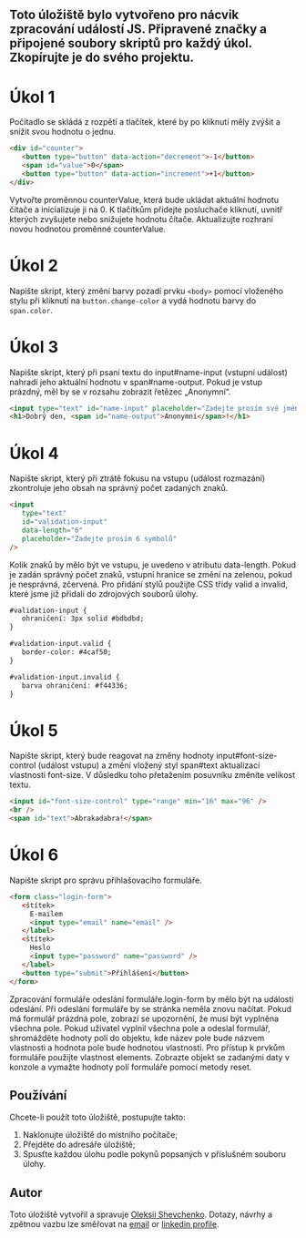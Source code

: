 ## Toto úložiště bylo vytvořeno pro nácvik zpracování událostí JS. Připravené značky a připojené soubory skriptů pro každý úkol. Zkopírujte je do svého projektu.

# Úkol 1
Počítadlo se skládá z rozpětí a tlačítek, které by po kliknutí měly zvýšit a snížit svou hodnotu o jednu.

```html
<div id="counter">
   <button type="button" data-action="decrement">-1</button>
   <span id="value">0</span>
   <button type="button" data-action="increment">+1</button>
</div>
```
Vytvořte proměnnou counterValue, která bude ukládat aktuální hodnotu čítače a inicializuje ji na 0.
K tlačítkům přidejte posluchače kliknutí, uvnitř kterých zvyšujete nebo snižujete hodnotu čítače.
Aktualizujte rozhraní novou hodnotou proměnné counterValue.

# Úkol 2
Napište skript, který změní barvy pozadí prvku ```<body>``` pomocí vloženého stylu při kliknutí na ```button.change-color``` a vydá hodnotu barvy do ```span.color```.

# Úkol 3
Napište skript, který při psaní textu do input#name-input (vstupní událost) nahradí jeho aktuální hodnotu v span#name-output. Pokud je vstup prázdný, měl by se v rozsahu zobrazit řetězec „Anonymní“.
```html
<input type="text" id="name-input" placeholder="Zadejte prosím své jméno" />
<h1>Dobrý den, <span id="name-output">Anonymní</span>!</h1>
```
# Úkol 4
Napište skript, který při ztrátě fokusu na vstupu (událost rozmazání) zkontroluje jeho obsah na správný počet zadaných znaků.
```html
<input
   type="text"
   id="validation-input"
   data-length="6"
   placeholder="Zadejte prosím 6 symbolů"
/>
```
Kolik znaků by mělo být ve vstupu, je uvedeno v atributu data-length.
Pokud je zadán správný počet znaků, vstupní hranice se změní na zelenou, pokud je nesprávná, zčervená.
Pro přidání stylů použijte CSS třídy valid a invalid, které jsme již přidali do zdrojových souborů úlohy.
```html
#validation-input {
   ohraničení: 3px solid #bdbdbd;
}

#validation-input.valid {
   border-color: #4caf50;
}

#validation-input.invalid {
   barva ohraničení: #f44336;
}
```
# Úkol 5
Napište skript, který bude reagovat na změny hodnoty input#font-size-control (událost vstupu) a změní vložený styl span#text aktualizací vlastnosti font-size. V důsledku toho přetažením posuvníku změníte velikost textu.
```html
<input id="font-size-control" type="range" min="16" max="96" />
<br />
<span id="text">Abrakadabra!</span>
```
# Úkol 6
Napište skript pro správu přihlašovacího formuláře.
```html
<form class="login-form">
   <štítek>
     E-mailem
     <input type="email" name="email" />
   </label>
   <štítek>
     Heslo
     <input type="password" name="password" />
   </label>
   <button type="submit">Přihlášení</button>
</form>
```
Zpracování formuláře odeslání formuláře.login-form by mělo být na události odeslání.
Při odeslání formuláře by se stránka neměla znovu načítat.
Pokud má formulář prázdná pole, zobrazí se upozornění, že musí být vyplněna všechna pole.
Pokud uživatel vyplnil všechna pole a odeslal formulář, shromážděte hodnoty polí do objektu, kde název pole bude názvem vlastnosti a hodnota pole bude hodnotou vlastnosti. Pro přístup k prvkům formuláře použijte vlastnost elements.
Zobrazte objekt se zadanými daty v konzole a vymažte hodnoty polí formuláře pomocí metody reset.

## Používání
Chcete-li použít toto úložiště, postupujte takto:
1. Naklonujte úložiště do místního počítače;
2. Přejděte do adresáře úložiště;
3. Spusťte každou úlohu podle pokynů popsaných v příslušném souboru úlohy.

## Autor
Toto úložiště vytvořil a spravuje [Oleksii Shevchenko](https://shevchenkool.github.io/portfolio/). Dotazy, návrhy a zpětnou vazbu lze směřovat na [email](uzlabini@gmail.com) or [linkedin profile](linkedin.com/in/oleksii-shevchenko-535ab61b8).
